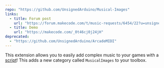 ```yaml
---
repo: "https://github.com/UnsignedArduino/Musical-Images"
links:
  - title: Forum post
    url: "https://forum.makecode.com/t/music-requests/6454/22?u=unsignedarduino"
  - title: Demo
    url: "https://makecode.com/_0t46cj0j24jH"
deprecated:
  - "https://github.com/UnsignedArduino/ArcadeMIDI"
---
```


This extension allows you to easily add complex music to your games with a [script](https://github.com/UnsignedArduino/Musical-Images-Generator)! This adds a new category called `MusicalImages` to your toolbox.
